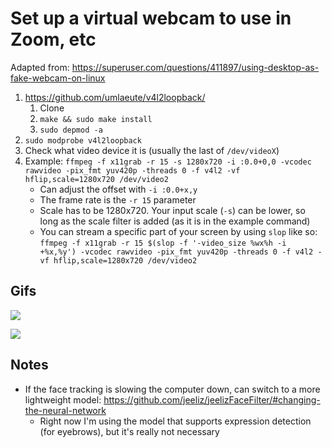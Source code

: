 # Set up a virtual webcam to use in Zoom, etc

Adapted from: <https://superuser.com/questions/411897/using-desktop-as-fake-webcam-on-linux>

1. <https://github.com/umlaeute/v4l2loopback/>
    1. Clone
    2. `make && sudo make install`
    3. `sudo depmod -a`
2. `sudo modprobe v4l2loopback`
3. Check what video device it is (usually the last of `/dev/videoX`)
4. Example: `ffmpeg -f x11grab -r 15 -s 1280x720 -i :0.0+0,0 -vcodec rawvideo -pix_fmt yuv420p -threads 0 -f v4l2 -vf hflip,scale=1280x720 /dev/video2`
    - Can adjust the offset with `-i :0.0+x,y`
    - The frame rate is the `-r 15` parameter
    - Scale has to be 1280x720. Your input scale (`-s`) can be lower, so long as the scale filter is added (as it is in the example command)
    - You can stream a specific part of your screen by using `slop` like so: `ffmpeg -f x11grab -r 15 $(slop -f '-video_size %wx%h -i +%x,%y') -vcodec rawvideo -pix_fmt yuv420p -threads 0 -f v4l2 -vf hflip,scale=1280x720 /dev/video2`


## Gifs

![](gifs/druid.gif)

![](gifs/buffalo.gif)

## Notes

- If the face tracking is slowing the computer down, can switch to a more lightweight model: <https://github.com/jeeliz/jeelizFaceFilter/#changing-the-neural-network>
    - Right now I'm using the model that supports expression detection (for eyebrows), but it's really not necessary